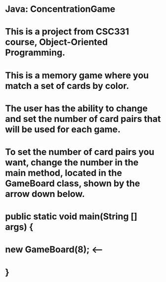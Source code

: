 # Java: ConcentrationGame
# This is a project from CSC331 course, Object-Oriented Programming.
# This is a memory game where you match a set of cards by color. 
# The user has the ability to change and set the number of card pairs that will be used for each game. 
# To set the number of card pairs you want, change the number in the main method, located in the GameBoard class, shown by the arrow down below.
# public static void main(String [] args) {
#		new GameBoard(8); <--
#	}
